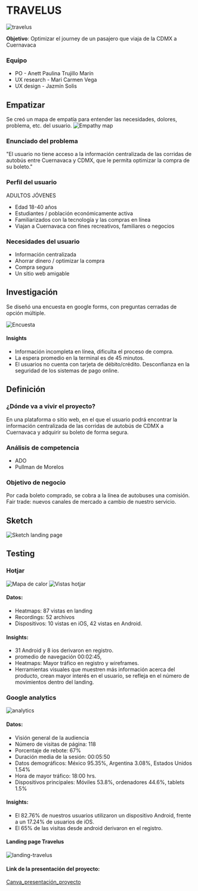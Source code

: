 # TRAVELUS
![travelus](https://user-images.githubusercontent.com/32868463/38588044-73fa2994-3ce9-11e8-8bf3-10381a21098c.jpeg)

**Objetivo**: Optimizar el journey de un pasajero que viaja de la CDMX a Cuernavaca

### Equipo
* PO - Anett Paulina Trujillo Marín
* UX research - Mari Carmen Vega
* UX design - Jazmín Solis

## Empatizar
Se creó un mapa de empatía para entender las necesidades, dolores, problema, etc. del usuario.
![Empathy map](images/empathy-map2.png)
### Enunciado del problema
"El usuario  no tiene acceso a la información  centralizada de las corridas de autobús  entre Cuernavaca y CDMX, que le permita optimizar la compra de su boleto."

### Perfil del usuario
ADULTOS JÓVENES
* Edad 18-40 años
* Estudiantes / población económicamente activa
* Familiarizados con la tecnología y las compras en línea
* Viajan a Cuernavaca con fines recreativos, familiares o negocios

### Necesidades del usuario

* Información centralizada
* Ahorrar dinero / optimizar la compra
* Compra segura
* Un sitio web amigable

## Investigación

Se diseñó una encuesta en google forms, con preguntas cerradas de opción múltiple.

![Encuesta](images/gráficas1.png)

#### Insights

* Información incompleta en línea, dificulta el proceso de compra.
* La espera promedio en la terminal es de 45 minutos.
* El usuarios no cuenta con tarjeta de débito/crédito.  Desconfianza en la seguridad de los sistemas de pago online.

## Definición

### ¿Dónde va a vivir el proyecto?
En una plataforma o sitio web, en el que el usuario podrá encontrar la información centralizada de las corridas de autobús de CDMX a Cuernavaca y adquirir su boleto de forma segura.

### Análisis de competencia
* ADO
* Pullman de Morelos

### Objetivo de negocio
Por cada boleto comprado, se cobra a la línea de autobuses una comisión.
Fair trade: nuevos canales de mercado a cambio de nuestro servicio.

## Sketch
![Sketch landing page](images/sketch-travelus.png)

## Testing
### Hotjar

![Mapa de calor](images/testing-landing.jpeg)
![Vistas hotjar](images/Heatmaps_views.png)

#### Datos:
* Heatmaps: 87 vistas en landing
* Recordings: 52 archivos
* Dispositivos: 10 vistas en iOS, 42 vistas en Android.

#### Insights:

* 31 Android  y 8 ios derivaron en registro.
* promedio de navegación 00:02:45,
* Heatmaps: Mayor tráfico en registro y wireframes.
* Herramientas visuales que muestren más información acerca del producto, crean mayor interés en el usuario,  se  refleja en el número de movimientos dentro del landing.

### Google analytics
![analytics](images/Vision_gral.png)
#### Datos:

* Visión general de la audiencia
* Número de visitas de página: 118
* Porcentaje de rebote: 67%
* Duración media de la sesión: 00:05:50
* Datos demográficos: México 95.35%, Argentina 3.08%, Estados Unidos 1.54%
* Hora de mayor tráfico: 18:00 hrs.
* Dispositivos principales: Móviles 53.8%,  ordenadores 44.6%, tablets 1.5%

#### Insights:

* El 82.76% de nuestros usuarios utilizaron un dispositivo Android, frente a un 17.24% de usuarios de iOS.
* El 65% de las visitas desde android derivaron en el registro.
#### Landing page Travelus
![landing-travelus](https://user-images.githubusercontent.com/32868463/38604923-74bc49e0-3d37-11e8-9f37-57ac5dc0df6f.png)

#### Link de la presentación del proyecto:
[Canva_presentación_proyecto](https://www.canva.com/design/DACwmuHqkf0/n3FqSmpC76poI3P3Chj-Zg/edit?layouts=&category=tACFar75J9E)
